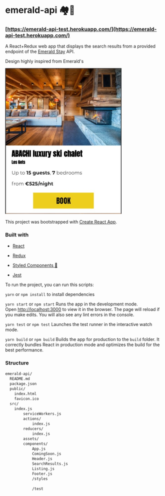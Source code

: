 # emerald-api 🏘🏰

### [https://emerald-api-test.herokuapp.com/](https://emerald-api-test.herokuapp.com/)

A React+Redux web app that displays the search results from a provided endpoint of the [Emerald Stay](https://emeraldstay.com/search?) API.

Design highly inspired from Emerald's 

![Alt text](./src/assets/Screengrab01.jpg "Screengrab01")

This project was bootstrapped with [Create React App](https://github.com/facebook/create-react-app).

### **Built with**

- [React](https://reactjs.org/)

- [Redux](https://redux.js.org/)

- [Styled Components 💅](https://www.styled-components.com/)

- [Jest](https://jestjs.io/)

To run the project, you can run this scripts:

`yarn` or `npm install`  to install dependencies

`yarn start` or `npm start` Runs the app in the development mode. Open [http://localhost:3000](http://localhost:3000/) to view it in the browser. The page will reload if you make edits. You will also see any lint errors in the console.

`yarn test` or `npm test` Launches the test runner in the interactive watch mode.

`yarn build` or `npm build` Builds the app for production to the `build` folder. It correctly bundles React in production mode and optimizes the build for the best performance.

### **Structure**

    emerald-api/
      README.md
      package.json
      public/
        index.html
        favicon.ico
      src/
        index.js
    		serviceWorkers.js
    		actions/
    			index.js
    		reducers/
    			index.js
    		assets/
    		components/
    			App.js
    			ComingSoon.js
    			Header.js
    			SearchResults.js
    			Listing.js
    			Footer.js
    			/styles
    
    			/test
